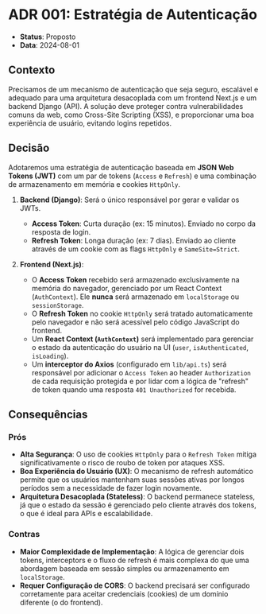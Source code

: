 # ADR 001: Estratégia de Autenticação

- **Status**: Proposto
- **Data**: 2024-08-01

## Contexto

Precisamos de um mecanismo de autenticação que seja seguro, escalável e adequado para uma arquitetura desacoplada com um frontend Next.js e um backend Django (API). A solução deve proteger contra vulnerabilidades comuns da web, como Cross-Site Scripting (XSS), e proporcionar uma boa experiência de usuário, evitando logins repetidos.

## Decisão

Adotaremos uma estratégia de autenticação baseada em **JSON Web Tokens (JWT)** com um par de tokens (`Access` e `Refresh`) e uma combinação de armazenamento em memória e cookies `HttpOnly`.

1.  **Backend (Django)**: Será o único responsável por gerar e validar os JWTs.
    -   **Access Token**: Curta duração (ex: 15 minutos). Enviado no corpo da resposta de login.
    -   **Refresh Token**: Longa duração (ex: 7 dias). Enviado ao cliente através de um cookie com as flags `HttpOnly` e `SameSite=Strict`.

2.  **Frontend (Next.js)**:
    -   O **Access Token** recebido será armazenado exclusivamente na memória do navegador, gerenciado por um React Context (`AuthContext`). Ele **nunca** será armazenado em `localStorage` ou `sessionStorage`.
    -   O **Refresh Token** no cookie `HttpOnly` será tratado automaticamente pelo navegador e não será acessível pelo código JavaScript do frontend.
    -   Um **React Context (`AuthContext`)** será implementado para gerenciar o estado da autenticação do usuário na UI (`user`, `isAuthenticated`, `isLoading`).
    -   Um **interceptor do Axios** (configurado em `lib/api.ts`) será responsável por adicionar o `Access Token` ao header `Authorization` de cada requisição protegida e por lidar com a lógica de "refresh" de token quando uma resposta `401 Unauthorized` for recebida.

## Consequências

### Prós
- **Alta Segurança**: O uso de cookies `HttpOnly` para o `Refresh Token` mitiga significativamente o risco de roubo de token por ataques XSS.
- **Boa Experiência do Usuário (UX)**: O mecanismo de refresh automático permite que os usuários mantenham suas sessões ativas por longos períodos sem a necessidade de fazer login novamente.
- **Arquitetura Desacoplada (Stateless)**: O backend permanece stateless, já que o estado da sessão é gerenciado pelo cliente através dos tokens, o que é ideal para APIs e escalabilidade.

### Contras
- **Maior Complexidade de Implementação**: A lógica de gerenciar dois tokens, interceptors e o fluxo de refresh é mais complexa do que uma abordagem baseada em sessão simples ou armazenamento em `localStorage`.
- **Requer Configuração de CORS**: O backend precisará ser configurado corretamente para aceitar credenciais (cookies) de um domínio diferente (o do frontend).
